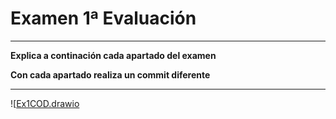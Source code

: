 # Examen 1ª Evaluación

---

**Explica a continación cada apartado del examen**

**Con cada apartado realiza un commit diferente**

---

![[Ex1COD.drawio](../Descargas/Ex1COD.drawio)
